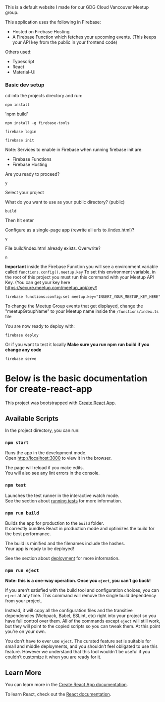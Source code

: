 This is a default website I made for our GDG Cloud Vancouver Meetup group.

This application uses the following in Firebase:

- Hosted on Firebase Hosting
- A Firebase Function which fetches your upcoming events. (This keeps your API key from the public in your frontend code)

Others used:

- Typescript
- React
- Material-UI

### Basic dev setup

cd into the projects directory and run:

`npm install`

'npm build'

`npm install -g firebase-tools`

`firebase login`

`firebase init`

Note: Services to enable in Firebase when running firebase init are:

- Firebase Functions
- Firebase Hosting

Are you ready to proceed?

`y`

Select your project

What do you want to use as your public directory? (public)

`build`

Then hit enter

Configure as a single-page app (rewrite all urls to /index.html)?

`y`

File build/index.html already exists. Overwrite?

`n`

**Important** inside the Firebase Function you will see a environment variable called `functions.config().meetup.key`
To set this environment variable, in the root of this project you must run this command with your Meetup API Key. (You can get your key here https://secure.meetup.com/meetup_api/key/)

`firebase functions:config:set meetup.key="INSERT_YOUR_MEETUP_KEY_HERE"`

To change the Meetup Group events that get displayed, change the "meetupGroupName" to your Meetup name inside the `/functions/index.ts` file

You are now ready to deploy with:

`firebase deploy`

Or if you want to test it locally
**Make sure you run npm run build if you change any code**

`firebase serve`

# Below is the basic documentation for create-react-app

This project was bootstrapped with [Create React App](https://github.com/facebook/create-react-app).

## Available Scripts

In the project directory, you can run:

### `npm start`

Runs the app in the development mode.<br>
Open [http://localhost:3000](http://localhost:3000) to view it in the browser.

The page will reload if you make edits.<br>
You will also see any lint errors in the console.

### `npm test`

Launches the test runner in the interactive watch mode.<br>
See the section about [running tests](https://facebook.github.io/create-react-app/docs/running-tests) for more information.

### `npm run build`

Builds the app for production to the `build` folder.<br>
It correctly bundles React in production mode and optimizes the build for the best performance.

The build is minified and the filenames include the hashes.<br>
Your app is ready to be deployed!

See the section about [deployment](https://facebook.github.io/create-react-app/docs/deployment) for more information.

### `npm run eject`

**Note: this is a one-way operation. Once you `eject`, you can’t go back!**

If you aren’t satisfied with the build tool and configuration choices, you can `eject` at any time. This command will remove the single build dependency from your project.

Instead, it will copy all the configuration files and the transitive dependencies (Webpack, Babel, ESLint, etc) right into your project so you have full control over them. All of the commands except `eject` will still work, but they will point to the copied scripts so you can tweak them. At this point you’re on your own.

You don’t have to ever use `eject`. The curated feature set is suitable for small and middle deployments, and you shouldn’t feel obligated to use this feature. However we understand that this tool wouldn’t be useful if you couldn’t customize it when you are ready for it.

## Learn More

You can learn more in the [Create React App documentation](https://facebook.github.io/create-react-app/docs/getting-started).

To learn React, check out the [React documentation](https://reactjs.org/).
